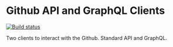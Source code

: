# Github API and GraphQL Clients

[![Build status](https://solvoterra.visualstudio.com/ThatBlokeCalledJay/_apis/build/status/GitHub%20Repos/GitHub%20GithubAPIClient)](https://solvoterra.visualstudio.com/ThatBlokeCalledJay/_build/latest?definitionId=38)

Two clients to interact with the Github. Standard API and GraphQL.
